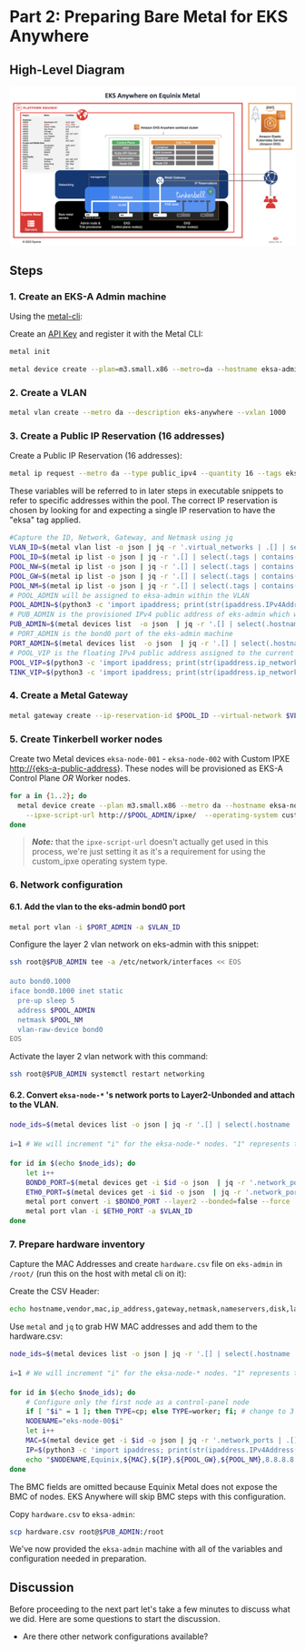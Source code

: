 <!-- See https://squidfunk.github.io/mkdocs-material/reference/ -->
# Part 2: Preparing Bare Metal for EKS Anywhere

## High-Level Diagram

![Terraform plan output](../images/eksa-on-metal-diagram.png)

## Steps

### 1. Create an EKS-A Admin machine

Using the [metal-cli](https://github.com/equinix/metal-cli):

Create an [API Key](https://console.equinix.com/users/-/api-keys) and register it with the Metal CLI:

```sh
metal init
```

```sh
metal device create --plan=m3.small.x86 --metro=da --hostname eksa-admin --operating-system ubuntu_20_04
```

### 2. Create a VLAN

```sh
metal vlan create --metro da --description eks-anywhere --vxlan 1000
```

### 3. Create a Public IP Reservation (16 addresses)

Create a Public IP Reservation (16 addresses):

```sh
metal ip request --metro da --type public_ipv4 --quantity 16 --tags eksa
```

These variables will be referred to in later steps in executable snippets to refer to specific addresses within the pool. The correct IP reservation is chosen by looking for and expecting a single IP reservation to have the "eksa" tag applied.

```sh
#Capture the ID, Network, Gateway, and Netmask using jq
VLAN_ID=$(metal vlan list -o json | jq -r '.virtual_networks | .[] | select(.vxlan == 1000) | .id')
POOL_ID=$(metal ip list -o json | jq -r '.[] | select(.tags | contains(["eksa"]))? | .id')
POOL_NW=$(metal ip list -o json | jq -r '.[] | select(.tags | contains(["eksa"]))? | .network')
POOL_GW=$(metal ip list -o json | jq -r '.[] | select(.tags | contains(["eksa"]))? | .gateway')
POOL_NM=$(metal ip list -o json | jq -r '.[] | select(.tags | contains(["eksa"]))? | .netmask')
# POOL_ADMIN will be assigned to eksa-admin within the VLAN
POOL_ADMIN=$(python3 -c 'import ipaddress; print(str(ipaddress.IPv4Address("'${POOL_GW}'")+1))')
# PUB_ADMIN is the provisioned IPv4 public address of eks-admin which we can use with ssh
PUB_ADMIN=$(metal devices list  -o json  | jq -r '.[] | select(.hostname=="eksa-admin") | .ip_addresses [] | select(contains({"public":true,"address_family":4})) | .address')
# PORT_ADMIN is the bond0 port of the eks-admin machine
PORT_ADMIN=$(metal devices list  -o json  | jq -r '.[] | select(.hostname=="eksa-admin") | .network_ports [] | select(.name == "bond0") | .id')
# POOL_VIP is the floating IPv4 public address assigned to the current lead kubernetes control plane
POOL_VIP=$(python3 -c 'import ipaddress; print(str(ipaddress.ip_network("'${POOL_NW}'/'${POOL_NM}'").broadcast_address-1))')
TINK_VIP=$(python3 -c 'import ipaddress; print(str(ipaddress.ip_network("'${POOL_NW}'/'${POOL_NM}'").broadcast_address-2))')
```

### 4. Create a Metal Gateway

```sh
metal gateway create --ip-reservation-id $POOL_ID --virtual-network $VLAN_ID
```

### 5. Create Tinkerbell worker nodes 

Create two Metal devices `eksa-node-001` - `eksa-node-002` with Custom IPXE <http://{eks-a-public-address>}. These nodes will be provisioned as EKS-A Control Plane *OR* Worker nodes.

```sh
for a in {1..2}; do
  metal device create --plan m3.small.x86 --metro da --hostname eksa-node-00$a \
    --ipxe-script-url http://$POOL_ADMIN/ipxe/  --operating-system custom_ipxe
done
```

> **_Note:_** that the `ipxe-script-url` doesn't actually get used in this process, we're just setting it as it's a requirement for using the custom_ipxe operating system type.

### 6. Network configuration

#### 6.1. Add the vlan to the eks-admin bond0 port

```sh
metal port vlan -i $PORT_ADMIN -a $VLAN_ID
```

Configure the layer 2 vlan network on eks-admin with this snippet:

```sh
ssh root@$PUB_ADMIN tee -a /etc/network/interfaces << EOS

auto bond0.1000
iface bond0.1000 inet static
  pre-up sleep 5
  address $POOL_ADMIN
  netmask $POOL_NM
  vlan-raw-device bond0
EOS
```

Activate the layer 2 vlan network with this command:

```sh
ssh root@$PUB_ADMIN systemctl restart networking
```

#### 6.2. Convert `eksa-node-*` 's network ports to Layer2-Unbonded and attach to the VLAN.

```sh
node_ids=$(metal devices list -o json | jq -r '.[] | select(.hostname | startswith("eksa-node")) | .id')

i=1 # We will increment "i" for the eksa-node-* nodes. "1" represents the eksa-admin node.

for id in $(echo $node_ids); do
    let i++
    BOND0_PORT=$(metal devices get -i $id -o json  | jq -r '.network_ports [] | select(.name == "bond0") | .id')
    ETH0_PORT=$(metal devices get -i $id -o json  | jq -r '.network_ports [] | select(.name == "eth0") | .id')
    metal port convert -i $BOND0_PORT --layer2 --bonded=false --force
    metal port vlan -i $ETH0_PORT -a $VLAN_ID
done
```

### 7. Prepare hardware inventory

Capture the MAC Addresses and create `hardware.csv` file on `eks-admin` in `/root/` (run this on the host with metal cli on it):
   
Create the CSV Header:

```sh
echo hostname,vendor,mac,ip_address,gateway,netmask,nameservers,disk,labels > hardware.csv
```

Use `metal` and `jq` to grab HW MAC addresses and add them to the hardware.csv:

```sh
node_ids=$(metal devices list -o json | jq -r '.[] | select(.hostname | startswith("eksa-node")) | .id')

i=1 # We will increment "i" for the eksa-node-* nodes. "1" represents the eksa-admin node.

for id in $(echo $node_ids); do
    # Configure only the first node as a control-panel node
    if [ "$i" = 1 ]; then TYPE=cp; else TYPE=worker; fi; # change to 3 for HA
    NODENAME="eks-node-00$i"
    let i++
    MAC=$(metal device get -i $id -o json | jq -r '.network_ports | .[] | select(.name == "eth0") | .data.mac')
    IP=$(python3 -c 'import ipaddress; print(str(ipaddress.IPv4Address("'${POOL_GW}'")+'$i'))')
    echo "$NODENAME,Equinix,${MAC},${IP},${POOL_GW},${POOL_NM},8.8.8.8|8.8.4.4,/dev/sda,type=${TYPE}" >> hardware.csv
done
```

The BMC fields are omitted because Equinix Metal does not expose the BMC of nodes. EKS Anywhere will skip BMC steps with this configuration.

Copy `hardware.csv` to `eksa-admin`:

```sh
scp hardware.csv root@$PUB_ADMIN:/root
```

We've now provided the `eksa-admin` machine with all of the variables and configuration needed in preparation.

## Discussion

Before proceeding to the next part let's take a few minutes to discuss what we did. Here are some questions to start the discussion.

* Are there other network configurations available? 

